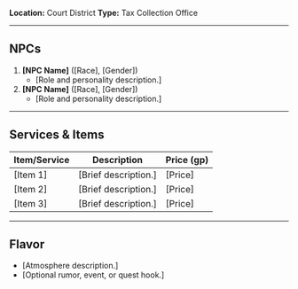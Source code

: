 **Location:** Court District
**Type:** Tax Collection Office

---

## NPCs  
1. **[NPC Name]** ([Race], [Gender])  
   - [Role and personality description.]  
2. **[NPC Name]** ([Race], [Gender])  
   - [Role and personality description.]  

---

## Services & Items  
| Item/Service          | Description                             | Price (gp) |
|-----------------------|-----------------------------------------|------------|
| [Item 1]              | [Brief description.]                    | [Price]    |
| [Item 2]              | [Brief description.]                    | [Price]    |
| [Item 3]              | [Brief description.]                    | [Price]    |

---

## Flavor  
- [Atmosphere description.]  
- [Optional rumor, event, or quest hook.]  